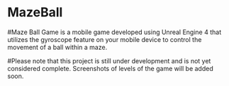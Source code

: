 # MazeBall

#Maze Ball Game is a mobile game developed using Unreal Engine 4 that utilizes the gyroscope feature on your mobile device to control the movement of a ball within a maze. 

#Please note that this project is still under development and is not yet considered complete. Screenshots of levels of the game will be added soon.
